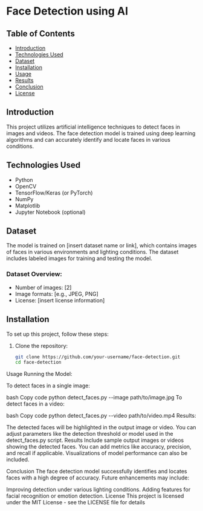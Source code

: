 # Face Detection using AI

## Table of Contents
- [Introduction](#introduction)
- [Technologies Used](#technologies-used)
- [Dataset](#dataset)
- [Installation](#installation)
- [Usage](#usage)
- [Results](#results)
- [Conclusion](#conclusion)
- [License](#license)

## Introduction
This project utilizes artificial intelligence techniques to detect faces in images and videos. The face detection model is trained using deep learning algorithms and can accurately identify and locate faces in various conditions.

## Technologies Used
- Python
- OpenCV
- TensorFlow/Keras (or PyTorch)
- NumPy
- Matplotlib
- Jupyter Notebook (optional)

## Dataset
The model is trained on [insert dataset name or link], which contains images of faces in various environments and lighting conditions. The dataset includes labeled images for training and testing the model.

### Dataset Overview:
- Number of images: [2]
- Image formats: [e.g., JPEG, PNG]
- License: [insert license information]

## Installation
To set up this project, follow these steps:

1. Clone the repository:
   ```bash
   git clone https://github.com/your-username/face-detection.git
   cd face-detection
Usage
Running the Model:

To detect faces in a single image:

bash
Copy code
python detect_faces.py --image path/to/image.jpg
To detect faces in a video:

bash
Copy code
python detect_faces.py --video path/to/video.mp4
Results:

The detected faces will be highlighted in the output image or video. You can adjust parameters like the detection threshold or model used in the detect_faces.py script.
Results
Include sample output images or videos showing the detected faces. You can add metrics like accuracy, precision, and recall if applicable. Visualizations of model performance can also be included.

Conclusion
The face detection model successfully identifies and locates faces with a high degree of accuracy. Future enhancements may include:

Improving detection under various lighting conditions.
Adding features for facial recognition or emotion detection.
License
This project is licensed under the MIT License - see the LICENSE file for details





